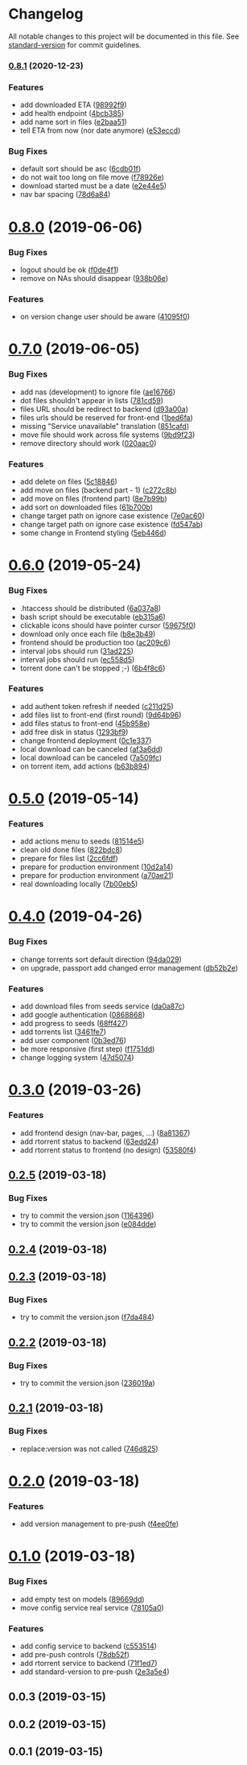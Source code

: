 # Changelog

All notable changes to this project will be documented in this file. See [standard-version](https://github.com/conventional-changelog/standard-version) for commit guidelines.

### [0.8.1](https://github.com/bibulle/seed-me-home/compare/v0.8.0...v0.8.1) (2020-12-23)


### Features

* add downloaded ETA ([98992f9](https://github.com/bibulle/seed-me-home/commit/98992f9ee35d840005560e29eb22bf476bb71e06))
* add health endpoint ([4bcb385](https://github.com/bibulle/seed-me-home/commit/4bcb385cab0e3ace1f9c9e9bf38760dc9902f969))
* add name sort in files ([e2baa51](https://github.com/bibulle/seed-me-home/commit/e2baa5174fadcdfdbc254e576b4da3b5fab20575))
* tell ETA from now (nor date anymore) ([e53eccd](https://github.com/bibulle/seed-me-home/commit/e53eccd4253243016f797e38c4ac06bbde7228c0))


### Bug Fixes

* default sort should be asc ([6cdb01f](https://github.com/bibulle/seed-me-home/commit/6cdb01fa69f41c0d4601d8246eba37cd1e4ef9c9))
* do not wait too long on file move ([f78926e](https://github.com/bibulle/seed-me-home/commit/f78926e8c9d9217f056ac84ac29445be843f5472))
* download started must be a date ([e2e44e5](https://github.com/bibulle/seed-me-home/commit/e2e44e5c707ceaab2d1267698a25e1d620b98664))
* nav bar spacing ([78d6a84](https://github.com/bibulle/seed-me-home/commit/78d6a849cb7fa1502c3970592f08f4e82a9ef6cf))

<a name="0.8.0"></a>
# [0.8.0](https://github.com/bibulle/seed-me-home/compare/v0.7.0...v0.8.0) (2019-06-06)


### Bug Fixes

* logout should be ok ([f0de4f1](https://github.com/bibulle/seed-me-home/commit/f0de4f1))
* remove on NAs should disappear ([938b06e](https://github.com/bibulle/seed-me-home/commit/938b06e))


### Features

* on version change user should be aware ([41095f0](https://github.com/bibulle/seed-me-home/commit/41095f0))



<a name="0.7.0"></a>
# [0.7.0](https://github.com/bibulle/seed-me-home/compare/v0.6.0...v0.7.0) (2019-06-05)


### Bug Fixes

* add nas (development) to ignore file ([ae16766](https://github.com/bibulle/seed-me-home/commit/ae16766))
* dot files shouldn't appear in lists ([781cd59](https://github.com/bibulle/seed-me-home/commit/781cd59))
* files URL should be redirect to backend ([d93a00a](https://github.com/bibulle/seed-me-home/commit/d93a00a))
* files urls should be reserved for front-end ([1bed6fa](https://github.com/bibulle/seed-me-home/commit/1bed6fa))
* missing "Service unavailable" translation ([851cafd](https://github.com/bibulle/seed-me-home/commit/851cafd))
* move file should work across file systems ([9bd9f23](https://github.com/bibulle/seed-me-home/commit/9bd9f23))
* remove directory should work ([020aac0](https://github.com/bibulle/seed-me-home/commit/020aac0))


### Features

* add delete on files ([5c18846](https://github.com/bibulle/seed-me-home/commit/5c18846))
* add move on files (backend part - 1) ([c272c8b](https://github.com/bibulle/seed-me-home/commit/c272c8b))
* add move on files (frontend part) ([8e7b99b](https://github.com/bibulle/seed-me-home/commit/8e7b99b))
* add sort on downloaded files ([61b700b](https://github.com/bibulle/seed-me-home/commit/61b700b))
* change target path on ignore case existence ([7e0ac60](https://github.com/bibulle/seed-me-home/commit/7e0ac60))
* change target path on ignore case existence ([fd547ab](https://github.com/bibulle/seed-me-home/commit/fd547ab))
* some change in Frontend styling ([5eb446d](https://github.com/bibulle/seed-me-home/commit/5eb446d))



<a name="0.6.0"></a>
# [0.6.0](https://github.com/bibulle/seed-me-home/compare/v0.5.0...v0.6.0) (2019-05-24)


### Bug Fixes

* .htaccess should be distributed ([6a037a8](https://github.com/bibulle/seed-me-home/commit/6a037a8))
* bash script should be executable ([eb315a6](https://github.com/bibulle/seed-me-home/commit/eb315a6))
* clickable icons should have pointer cursor ([59675f0](https://github.com/bibulle/seed-me-home/commit/59675f0))
* download only once each file ([b8e3b49](https://github.com/bibulle/seed-me-home/commit/b8e3b49))
* frontend should be production too ([ac209c6](https://github.com/bibulle/seed-me-home/commit/ac209c6))
* interval jobs should run ([31ad225](https://github.com/bibulle/seed-me-home/commit/31ad225))
* interval jobs should run ([ec558d5](https://github.com/bibulle/seed-me-home/commit/ec558d5))
* torrent done can't be stopped ;-) ([6b4f8c6](https://github.com/bibulle/seed-me-home/commit/6b4f8c6))


### Features

* add authent token refresh if needed ([c211d25](https://github.com/bibulle/seed-me-home/commit/c211d25))
* add files list to front-end (first round) ([9d64b96](https://github.com/bibulle/seed-me-home/commit/9d64b96))
* add files status to front-end ([45b958e](https://github.com/bibulle/seed-me-home/commit/45b958e))
* add free disk in status ([1293bf9](https://github.com/bibulle/seed-me-home/commit/1293bf9))
* change frontend deployment ([0c1e337](https://github.com/bibulle/seed-me-home/commit/0c1e337))
* local download can be canceled ([af3a6dd](https://github.com/bibulle/seed-me-home/commit/af3a6dd))
* local download can be canceled ([7a509fc](https://github.com/bibulle/seed-me-home/commit/7a509fc))
* on torrent item, add actions ([b63b894](https://github.com/bibulle/seed-me-home/commit/b63b894))



<a name="0.5.0"></a>
# [0.5.0](https://github.com/bibulle/seed-me-home/compare/v0.4.0...v0.5.0) (2019-05-14)


### Features

* add actions menu to seeds ([81514e5](https://github.com/bibulle/seed-me-home/commit/81514e5))
* clean old done files ([822bdc8](https://github.com/bibulle/seed-me-home/commit/822bdc8))
* prepare for files list ([2cc6fdf](https://github.com/bibulle/seed-me-home/commit/2cc6fdf))
* prepare for production environment ([10d2a14](https://github.com/bibulle/seed-me-home/commit/10d2a14))
* prepare for production environment ([a70ae21](https://github.com/bibulle/seed-me-home/commit/a70ae21))
* real downloading locally ([7b00eb5](https://github.com/bibulle/seed-me-home/commit/7b00eb5))



<a name="0.4.0"></a>
# [0.4.0](https://github.com/bibulle/seed-me-home/compare/v0.3.0...v0.4.0) (2019-04-26)


### Bug Fixes

* change torrents sort default direction ([94da029](https://github.com/bibulle/seed-me-home/commit/94da029))
* on upgrade, passport add changed error management ([db52b2e](https://github.com/bibulle/seed-me-home/commit/db52b2e))


### Features

* add download files from seeds service ([da0a87c](https://github.com/bibulle/seed-me-home/commit/da0a87c))
* add google authentication ([0868868](https://github.com/bibulle/seed-me-home/commit/0868868))
* add progress to seeds ([68ff427](https://github.com/bibulle/seed-me-home/commit/68ff427))
* add torrents list ([3461fe7](https://github.com/bibulle/seed-me-home/commit/3461fe7))
* add user component ([0b3ed76](https://github.com/bibulle/seed-me-home/commit/0b3ed76))
* be more responsive (first step) ([f1751dd](https://github.com/bibulle/seed-me-home/commit/f1751dd))
* change logging system ([47d5074](https://github.com/bibulle/seed-me-home/commit/47d5074))



<a name="0.3.0"></a>
# [0.3.0](https://github.com/bibulle/seed-me-home/compare/v0.2.5...v0.3.0) (2019-03-26)


### Features

* add frontend design (nav-bar, pages, ...) ([8a81367](https://github.com/bibulle/seed-me-home/commit/8a81367))
* add rtorrent status to backend ([63edd24](https://github.com/bibulle/seed-me-home/commit/63edd24))
* add rtorrent status to frontend (no design) ([53580f4](https://github.com/bibulle/seed-me-home/commit/53580f4))



<a name="0.2.5"></a>
## [0.2.5](https://github.com/bibulle/seed-me-home/compare/v0.2.4...v0.2.5) (2019-03-18)


### Bug Fixes

* try to commit the version.json ([1164396](https://github.com/bibulle/seed-me-home/commit/1164396))
* try to commit the version.json ([e084dde](https://github.com/bibulle/seed-me-home/commit/e084dde))



<a name="0.2.4"></a>
## [0.2.4](https://github.com/bibulle/seed-me-home/compare/v0.2.3...v0.2.4) (2019-03-18)



<a name="0.2.3"></a>
## [0.2.3](https://github.com/bibulle/seed-me-home/compare/v0.2.2...v0.2.3) (2019-03-18)


### Bug Fixes

* try to commit the version.json ([f7da484](https://github.com/bibulle/seed-me-home/commit/f7da484))



<a name="0.2.2"></a>
## [0.2.2](https://github.com/bibulle/seed-me-home/compare/v0.2.1...v0.2.2) (2019-03-18)


### Bug Fixes

* try to commit the version.json ([236019a](https://github.com/bibulle/seed-me-home/commit/236019a))



<a name="0.2.1"></a>
## [0.2.1](https://github.com/bibulle/seed-me-home/compare/v0.2.0...v0.2.1) (2019-03-18)


### Bug Fixes

* replace:version was not called ([746d825](https://github.com/bibulle/seed-me-home/commit/746d825))



<a name="0.2.0"></a>
# [0.2.0](https://github.com/bibulle/seed-me-home/compare/v0.1.0...v0.2.0) (2019-03-18)


### Features

* add version management to pre-push ([f4ee0fe](https://github.com/bibulle/seed-me-home/commit/f4ee0fe))



<a name="0.1.0"></a>
# [0.1.0](https://github.com/bibulle/seed-me-home/compare/v0.0.3...v0.1.0) (2019-03-18)


### Bug Fixes

* add empty test on models ([89669dd](https://github.com/bibulle/seed-me-home/commit/89669dd))
* move config service real service ([78105a0](https://github.com/bibulle/seed-me-home/commit/78105a0))


### Features

* add config service to backend ([c553514](https://github.com/bibulle/seed-me-home/commit/c553514))
* add pre-push controls ([78db52f](https://github.com/bibulle/seed-me-home/commit/78db52f))
* add rtorrent service to backend ([71f1ed7](https://github.com/bibulle/seed-me-home/commit/71f1ed7))
* add standard-version to pre-push ([2e3a5e4](https://github.com/bibulle/seed-me-home/commit/2e3a5e4))



<a name="0.0.3"></a>
## 0.0.3 (2019-03-15)



<a name="0.0.2"></a>
## 0.0.2 (2019-03-15)



<a name="0.0.1"></a>
## 0.0.1 (2019-03-15)
